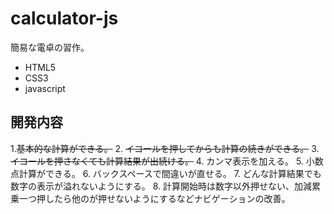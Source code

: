 # calculator-js

簡易な電卓の習作。

* HTML5
* CSS3
* javascript

## 開発内容

1.~~基本的な計算ができる。~~ 
2. ~~イコールを押してからも計算の続きができる。~~
3. ~~イコールを押さなくても計算結果が出続ける。~~
4. カンマ表示を加える。
5. 小数点計算ができる。
6. バックスペースで間違いが直せる。
7. どんな計算結果でも数字の表示が溢れないようにする。
8. 計算開始時は数字以外押せない、加減累乗一つ押したら他のが押せないようにするなどナビゲーションの改善。
